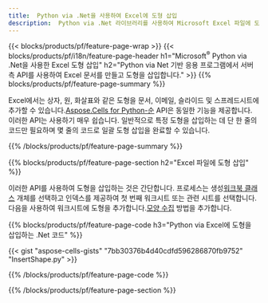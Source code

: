 ```yaml
---
title:  Python via .Net을 사용하여 Excel에 도형 삽입
description:  Python via .Net 라이브러리를 사용하여 Microsoft Excel 파일에 도형을 삽입하는 방법에 대한 .Net 소스 코드입니다.
---
```

{{< blocks/products/pf/feature-page-wrap >}}
{{< blocks/products/pf/i18n/feature-page-header h1="Microsoft<sup>&reg;</sup> Python via .Net을 사용한 Excel 도형 삽입" h2="Python via Net 기반 응용 프로그램에서 서버측 API를 사용하여 Excel 문서를 만들고 도형을 삽입합니다." >}}
{{% blocks/products/pf/feature-page-summary %}}

 Excel에서는 상자, 원, 화살표와 같은 도형을 문서, 이메일, 슬라이드 및 스프레드시트에 추가할 수 있습니다.[Aspose.Cells for Python-순](https://releases.aspose.com/cells/python-net) API은 동일한 기능을 제공합니다. 이러한 API는 사용하기 매우 쉽습니다. 일반적으로 특정 도형을 삽입하는 데 단 한 줄의 코드만 필요하며 몇 줄의 코드로 일괄 도형 삽입을 완료할 수 있습니다.

{{% /blocks/products/pf/feature-page-summary %}}

{{% blocks/products/pf/feature-page-section h2="Excel 파일에 도형 삽입" %}}

 이러한 API를 사용하여 도형을 삽입하는 것은 간단합니다. 프로세스는 생성[워크북 클래스](https://reference.aspose.com/cells/python-net/aspose.cells/workbook/) 개체를 선택하고 인덱스를 제공하여 첫 번째 워크시트 또는 관련 시트를 선택합니다. 다음을 사용하여 워크시트에 도형을 추가합니다.[모양 수집](https://reference.aspose.com/cells/python-net/aspose.cells.drawing/shapecollection/) 방법을 추가합니다.

{{% blocks/products/pf/feature-page-code h3="Python via Excel에 도형을 삽입하는 .Net 코드" %}}

{{< gist "aspose-cells-gists" "7bb30376b4d40cdfd596286870fb9752" "InsertShape.py" >}}

{{% /blocks/products/pf/feature-page-code %}}

{{% /blocks/products/pf/feature-page-section %}}
